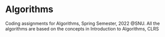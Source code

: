 # Algorithms
Coding assignments for Algorithms, Spring Semester, 2022 @SNU. All the algorithms are based on the concepts in Introduction to Algorithms, CLRS
